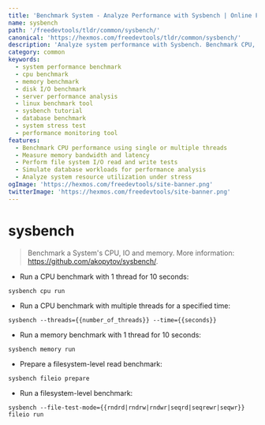 ```yaml
---
title: 'Benchmark System - Analyze Performance with Sysbench | Online Free DevTools by Hexmos'
name: sysbench
path: '/freedevtools/tldr/common/sysbench/'
canonical: 'https://hexmos.com/freedevtools/tldr/common/sysbench/'
description: 'Analyze system performance with Sysbench. Benchmark CPU, memory, and I/O. Free online tool, no registration required.'
category: common
keywords:
  - system performance benchmark
  - cpu benchmark
  - memory benchmark
  - disk I/O benchmark
  - server performance analysis
  - linux benchmark tool
  - sysbench tutorial
  - database benchmark
  - system stress test
  - performance monitoring tool
features:
  - Benchmark CPU performance using single or multiple threads
  - Measure memory bandwidth and latency
  - Perform file system I/O read and write tests
  - Simulate database workloads for performance analysis
  - Analyze system resource utilization under stress
ogImage: 'https://hexmos.com/freedevtools/site-banner.png'
twitterImage: 'https://hexmos.com/freedevtools/site-banner.png'
---
```


# sysbench

> Benchmark a System's CPU, IO and memory.
> More information: <https://github.com/akopytov/sysbench/>.

- Run a CPU benchmark with 1 thread for 10 seconds:

`sysbench cpu run`

- Run a CPU benchmark with multiple threads for a specified time:

`sysbench --threads={{number_of_threads}} --time={{seconds}}`

- Run a memory benchmark with 1 thread for 10 seconds:

`sysbench memory run`

- Prepare a filesystem-level read benchmark:

`sysbench fileio prepare`

- Run a filesystem-level benchmark:

`sysbench --file-test-mode={{rndrd|rndrw|rndwr|seqrd|seqrewr|seqwr}} fileio run`
